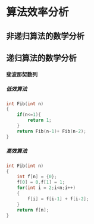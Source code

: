 # 算法效率分析



## 非递归算法的数学分析









## 递归算法的数学分析

#### 斐波那契数列

##### 低效算法

```c++
int Fib(int n)
{
    if(n<=1){
        return 1;
    }
    return Fib(n-1)+ Fib(n-2);
}
```



##### 高效算法

```c++
int Fib(int n)
{
    int f[n] = {0};
    f[0] = 0,f[1] = 1;
    for(int i = 2;i<n;i++)
    {
        f[i] = f[i-1] + f[i-2];
    }
    return f[n];
}
```

